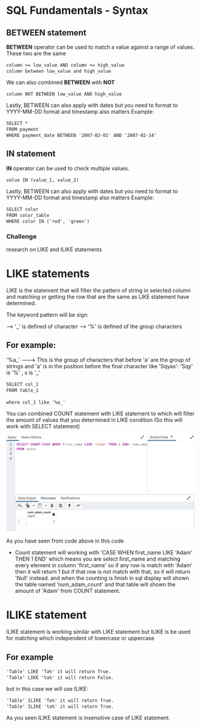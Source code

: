 # SQL Fundamentals - Syntax

## BETWEEN statement
**BETWEEN** operator can be used to match a value against a range of values. These two are the same 

```
column >= low_value AND column <= high_value
column between low_value and high_value
```

We can also combined **BETWEEN** with **NOT**

```
column NOT BETWEEN low_value AND high_value
```

Lastly, BETWEEN can also apply with dates but you need to format to YYYY-MM-DD format and timestamp also matters
Example: 

```
SELECT *
FROM payment
WHERE payment_date BETWEEN '2007-02-01' AND '2007-02-14'
```

## IN statement
**IN** operator can be used to check multiple values.

```
value IN (value_1, value_2)
```

Lastly, BETWEEN can also apply with dates but you need to format to YYYY-MM-DD format and timestamp also matters
Example: 

```
SELECT color
FROM color_table
WHERE color IN ('red', 'green')
```

### Challenge
research on LIKE and ILIKE statements

# LIKE statements
LIKE is the statement that will filter the pattern of string in selected column and matching or getting the row that are the same as LIKE statement have determined.

The keyword pattern will be sign:

--> '_' is defined of character
--> '%' is defined of the group characters

## For example:

'%a_' ---> This is the group of characters that before 'a' are the group of strings
            and 'a' is in the position before the final character
            like 'Sqyas': 'Sqy' is '%' , s is '_'

```
SELECT col_1
FROM table_1

where col_1 like '%a_'

```

You can combined COUNT statement with LIKE statement to which will filter the amount of values that you determined in LIKE condition (So this will work with SELECT statement)

![](Count_staement_example.png)

As you have seen from code above in this code

- Count statement will working with 'CASE WHEN first_name LIKE 'Adam' THEN 1 END'
  which means you are select first_name and matching every element in column 'first_name' so if any row is match with 'Adam' then it will return 1 but if that
  row is not match with that, so it will return 'Null' instead. and when the counting is finish in sql display will shown the table named 'num_adam_count'
  and that table will shown the amount of 'Adam' from COUNT statement.

# ILIKE statement
ILIKE statement is working similar with LIKE statement but ILIKE is be used for matching which independent of lowercase or uppercase

## For example
```
'Table' LIKE 'Ta%' it will return True.
'Table' LIKE 'ta%' it will return False.
```
but in this case we will use ILIKE:
```
'Table' ILIKE 'Ta%' it will return True.
'Table' ILIKE 'ta%' it will return True.
```
As you seen ILIKE statement is insensitive case of LIKE statement.